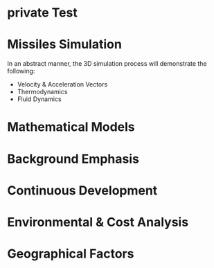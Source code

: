 # private Test 
# Missiles Simulation
In an abstract manner, the 3D simulation process will demonstrate the following: 
* Velocity & Acceleration Vectors 
* Thermodynamics 
* Fluid Dynamics 

# Mathematical Models 

# Background Emphasis 

# Continuous Development 

# Environmental & Cost Analysis 

# Geographical Factors
